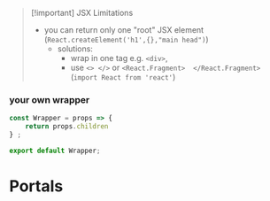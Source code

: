 
>[!important] JSX Limitations
>- you can return only one "root" JSX element (`React.createElement('h1',{},"main head")`)
>	- solutions:
>		- wrap in one tag e.g. `<div>`, 
>		- use `<> </>` or `<React.Fragment>  </React.Fragment>` (`import React from 'react'`)


### your own wrapper
```jsx
const Wrapper = props => {
	return props.children
} ;

export default Wrapper;
```


# Portals






